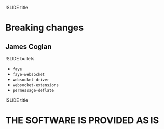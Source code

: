 !SLIDE title
# Breaking changes
## James Coglan


!SLIDE bullets

- `faye`
- `faye-websocket`
- `websocket-driver`
- `websocket-extensions`
- `permessage-deflate`


!SLIDE title
# THE SOFTWARE IS PROVIDED AS IS
